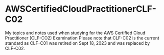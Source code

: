 # AWSCertifiedCloudPractitionerCLF-C02

My topics and notes used when studying for the AWS Certified Cloud Practitioner (CLF-CO2) Examination
Please note that CLF-C02 is the current standard as CLF-C01 was retired on Sept 18, 2023 and was replaced by CLF-C02.

